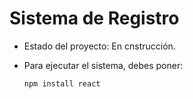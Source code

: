 <h1> Sistema de Registro </h1>

- Estado del proyecto: En cnstrucción.

- Para ejecutar el sistema, debes poner:

  ```npm install react```
